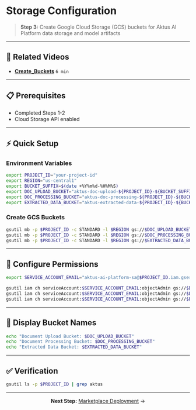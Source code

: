 # Storage Configuration
> **Step 3:** Create Google Cloud Storage (GCS) buckets for Aktus AI Platform data storage and model artifacts

---

## 🎥 Related Videos
- **[Create_Buckets](https://drive.google.com/file/d/194XKRYR4rNB7rdlhfhMxtLPWRdEgJKd1/view?usp=sharing)** `6 min`

---

## 📋 Prerequisites

- Completed Steps 1-2
- Cloud Storage API enabled

---

## ⚡ Quick Setup

### Environment Variables
```bash
export PROJECT_ID="your-project-id"
export REGION="us-central1"
export BUCKET_SUFFIX=$(date +%Y%m%d-%H%M%S)
export DOC_UPLOAD_BUCKET="aktus-doc-upload-${PROJECT_ID}-${BUCKET_SUFFIX}"
export DOC_PROCESSING_BUCKET="aktus-doc-processing-${PROJECT_ID}-${BUCKET_SUFFIX}"
export EXTRACTED_DATA_BUCKET="aktus-extracted-data-${PROJECT_ID}-${BUCKET_SUFFIX}"
```

### Create GCS Buckets
```bash
gsutil mb -p $PROJECT_ID -c STANDARD -l $REGION gs://$DOC_UPLOAD_BUCKET
gsutil mb -p $PROJECT_ID -c STANDARD -l $REGION gs://$DOC_PROCESSING_BUCKET
gsutil mb -p $PROJECT_ID -c STANDARD -l $REGION gs://$EXTRACTED_DATA_BUCKET
```

---

## 🔐 Configure Permissions

```bash
export SERVICE_ACCOUNT_EMAIL="aktus-ai-platform-sa@$PROJECT_ID.iam.gserviceaccount.com"

gsutil iam ch serviceAccount:$SERVICE_ACCOUNT_EMAIL:objectAdmin gs://$DOC_UPLOAD_BUCKET
gsutil iam ch serviceAccount:$SERVICE_ACCOUNT_EMAIL:objectAdmin gs://$DOC_PROCESSING_BUCKET
gsutil iam ch serviceAccount:$SERVICE_ACCOUNT_EMAIL:objectAdmin gs://$EXTRACTED_DATA_BUCKET
```

---

## 📍 Display Bucket Names

```bash
echo "Document Upload Bucket: $DOC_UPLOAD_BUCKET"
echo "Document Processing Bucket: $DOC_PROCESSING_BUCKET"
echo "Extracted Data Bucket: $EXTRACTED_DATA_BUCKET"
```

---

## ✅ Verification

```bash
gsutil ls -p $PROJECT_ID | grep aktus
```


---

<div align="center">

**Next Step:** [Marketplace Deployment](marketplace-deployment.md) →

</div>
